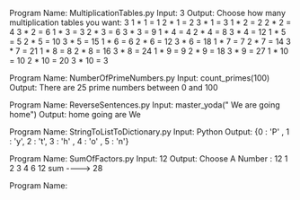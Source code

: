 Program Name: MultiplicationTables.py
Input: 3
Output: Choose how many multiplication tables you want: 3
              1 * 1 = 1        2 * 1 = 2        3 * 1 = 3
              1 * 2 = 2        2 * 2 = 4        3 * 2 = 6
              1 * 3 = 3        2 * 3 = 6        3 * 3 = 9
              1 * 4 = 4        2 * 4 = 8        3 * 4 = 12
              1 * 5 = 5        2 * 5 = 10       3 * 5 = 15
              1 * 6 = 6        2 * 6 = 12       3 * 6 = 18
              1 * 7 = 7        2 * 7 = 14       3 * 7 = 21
              1 * 8 = 8        2 * 8 = 16       3 * 8 = 24
              1 * 9 = 9        2 * 9 = 18       3 * 9 = 27
              1 * 10 = 10      2 * 10 = 20      3 * 10 = 3

Program Name: NumberOfPrimeNumbers.py
Input: count_primes(100)
Output: There are 25 prime numbers between 0 and 100

Program Name: ReverseSentences.py
Input: master_yoda(" We are going home")
Output: home going are We

Program Name: StringToListToDictionary.py
Input: Python
Output: {0 : 'P' , 1 : 'y', 2 : 't', 3 : 'h' , 4 : 'o' , 5 : 'n'}

Program Name: SumOfFactors.py
Input: 12
Output: Choose A Number : 12
              1
              2
              3
              4
              6
              12
              sum ----> 28
              
Program Name: 
